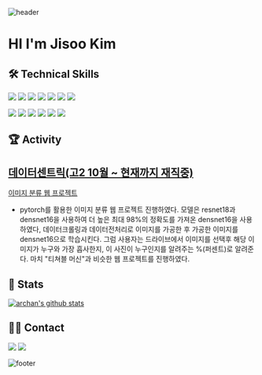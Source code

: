 ![header](https://capsule-render.vercel.app/api?type=waving&&color=gradient&height=100&section=header&fontSize=90)

#   HI I'm Jisoo Kim 

## 🛠 Technical Skills

  <img src="https://img.shields.io/badge/Python-3766AB?style=flat-square&logo=Python&logoColor=white"/></a>
  <img src="https://img.shields.io/badge/Java-007396?style=flat-square&logo=Java&logoColor=white"/></a>
  <img src="https://img.shields.io/badge/Javascript-ffb13b?style=flat-square&logo=javascript&logoColor=white"/></a>
  <img src="https://img.shields.io/badge/css-1572B6?style=flat-square&logo=css3&logoColor=white"/></a>
  <img src="https://img.shields.io/badge/TensorFlow-f4d6c1?style=flat-square&logo=TensorFlow&logoColor=orange"/></a>
  <img src="https://img.shields.io/badge/PyTorch-orange?style=flat-square&logo=PyTorch&logoColor=white"/></a>
  <img src="https://img.shields.io/badge/Linux-yellow?style=flat-square&logo=Linux&logoColor=black"/></a>



  <img src="https://img.shields.io/badge/Flask-000000?style=flat-square&logo=Flask&logoColor=white"/></a>
  <img src="https://img.shields.io/badge/Oracle-F80000?style=flat-square&logo=Oracle&logoColor=white"/></a>
  <img src="https://img.shields.io/badge/Jsp-A830CC?style=flat-square&logo=Jsp&logoColor=white"/></a>
  <img src="https://img.shields.io/badge/C-A8B9CC?style=flat-square&logo=C&logoColor=white"/></a>
  <img src="https://img.shields.io/badge/SpringBoot-6DB33F?style=flat-square&logo=Spring&logoColor=white"/></a>
  <img src="https://img.shields.io/badge/Mysql-E6B91E?style=flat-square&logo=MySql&logoColor=white"/>

## 🏆 Activity
<a href="https://datacentric.kr/"><h2>데이터센트릭(고2 10월 ~ 현재까지 재직중)</h2></a>

<a href="https://github.com/jisoo03010/Image_AI_module_create">이미지 분류 웹 프로젝트</a>
- pytorch를 활용한 이미지 분류 웹 프로젝트 진행하였다. 모델은 resnet18과 densnet16을 사용하여 더 높은 최대 98%의 정확도를 가져온 densnet16을 사용하였다,
  데이터크롤링과 데이터전처리로 이미지를 가공한 후 가공한 이미지를 densnet16으로 학습시킨다.
  그럼 사용자는 드라이브에서 이미지를 선택후 해당 이미지가 누구와 가장 흡사한지, 이 사진이 누구인지를 알려주는 %(퍼센트)로 알려준다. 마치 "티쳐블 머신"과 비슷한 웹 프로젝트를 진행하였다.

## 🎉 Stats

[![archan's github stats](https://github-readme-stats.vercel.app/api?username=jisoo03010)](https://github.com/jisoo03010/github-readme-stats)


## 🤝🏻 Contact



   <a href="https://jisoo0310.tistory.com/"><img src="https://img.shields.io/badge/Tistory-black?style=flat-square&logo=Tistory&logoColor=white&link=[040310jisoo@naver.com](https://jisoo0310.tistory.com)"/></a>
  <a href="mailto:040310jisoo@naver.com"><img src="https://img.shields.io/badge/Gmail-d14836?style=flat-square&logo=Gmail&logoColor=white&link=040310jisoo@naver.com"/></a>

![footer](https://capsule-render.vercel.app/api?type=waving&&color=gradient&height=100&section=footer&fontSize=90)

